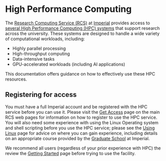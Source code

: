 # High Performance Computing


The [Research Computing Service (RCS)](https://www.imperial.ac.uk/admin-services/ict/self-service/research-support/rcs/) at [Imperial](https://www.imperial.ac.uk/) provides access to [several High Performance Computing (HPC) systems](./cluster-specification.md) that support research across the university. These systems are designed to handle a wide variety of computational workloads, including:

* Highly parallel processing
* High-throughput computing
* Data-intensive tasks
* GPU-accelerated workloads (including AI applications)

This documentation offers guidance on how to effectively use these HPC resources. 

## Registering for access

You must have a full Imperial account and be registered with the HPC service before you can use it. Please visit the [Get Access](https://www.imperial.ac.uk/admin-services/ict/self-service/research-support/rcs/get-access/) page on the main RCS web pages for information on how to register to use the HPC service. You will also need some experience with using the Linux Operating system and shell scripting before you use the HPC service; please see the [Using Linux](../support/using-linux/index.md) page for advice on where you can gain experience, including details on an appropriate course provided by the [Graduate School](https://www.imperial.ac.uk/students/academic-support/graduate-school/professional-development/doctoral-students/research-computing-data-science/courses/) at Imperial.

We recommend all users (regardless of your prior experience with HPC) the review the [Getting Started](./getting-started/index.md) page before trying to use the facility.